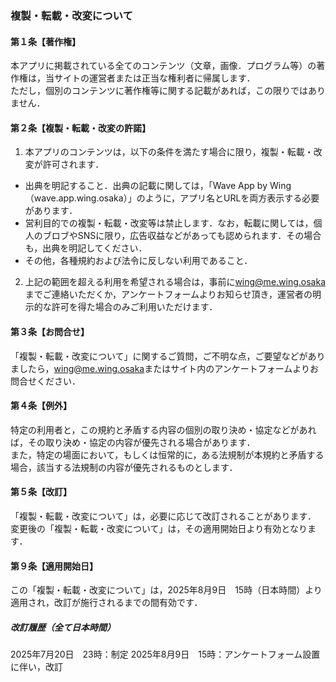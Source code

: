 ### 複製・転載・改変について
#### 第１条【著作権】
本アプリに掲載されている全てのコンテンツ（文章，画像．プログラム等）の著作権は，当サイトの運営者または正当な権利者に帰属します．    
ただし，個別のコンテンツに著作権等に関する記載があれば，この限りではありません．
#### 第２条【複製・転載・改変の許諾】
1. 本アプリのコンテンツは，以下の条件を満たす場合に限り，複製・転載・改変が許可されます．
- 出典を明記すること．出典の記載に関しては，「Wave App by Wing （wave.app.wing.osaka）」のように，アプリ名とURLを両方表示する必要があります．
- 営利目的での複製・転載・改変等は禁止します．なお，転載に関しては，個人のブロブやSNSに限り，広告収益などがあっても認められます．その場合も，出典を明記してください．
- その他，各種規約および法令に反しない利用であること．
2. 上記の範囲を超える利用を希望される場合は，事前に[wing@me.wing.osaka](mailto:wing@me.wing.osaka)までご連絡いただくか，アンケートフォームよりお知らせ頂き，運営者の明示的な許可を得た場合のみご利用いただけます．
#### 第３条【お問合せ】
「複製・転載・改変について」に関するご質問，ご不明な点，ご要望などがありましたら，[wing@me.wing.osaka](mailto:wing@me.wing.osaka)またはサイト内のアンケートフォームよりお問合せください．
#### 第４条【例外】
特定の利用者と，この規約と矛盾する内容の個別の取り決め・協定などがあれば，その取り決め・協定の内容が優先される場合があります．    
また，特定の場面において，もしくは恒常的に，ある法規制が本規約と矛盾する場合，該当する法規制の内容が優先されるものとします．
#### 第５条【改訂】
「複製・転載・改変について」は，必要に応じて改訂されることがあります．    
変更後の「複製・転載・改変について」は，その適用開始日より有効となります．
#### 第９条【適用開始日】
この「複製・転載・改変について」は，2025年8月9日　15時（日本時間）より適用され，改訂が施行されるまでの間有効です．
##### 改訂履歴（全て日本時間）
2025年7月20日　23時：制定
2025年8月9日　15時：アンケートフォーム設置に伴い，改訂